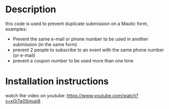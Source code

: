 # Description
this code is used to prevent duplicate submission on a Mautic form, examples:
 - Prevent the same e-mail or phone number to be used in another submission (in the same form)
 - prevent 2 people to subscribe to an event with the same phone number (or e-mail)
 - prevent a coupon number to be used more than one time

# Installation instructions
watch the video on youtube:  https://www.youtube.com/watch?v=xGjTe0Smup8
